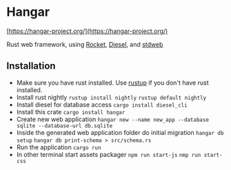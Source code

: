 # Hangar

[https://hangar-project.org/](https://hangar-project.org/)

Rust web framework, using [Rocket](https://rocket.rs), [Diesel](https://diesel.rs), and [stdweb](https://github.com/koute/stdweb)

## Installation
- Make sure you have rust installed. Use [rustup](https://www.rustup.rs/) if you don't have rust installed.
- Install rust nightly
  `rustup install nightly`
  `rustup default nightly`
- Install diesel for database access
  `cargo install diesel_cli`
- Install this crate
  `cargo install hangar`
- Create new web application
  `hangar new --name new_app --database sqlite --database-url db.sqlite`
- Inside the generated web application folder do initial migration
  `hangar db setup`
  `hangar db print-schema > src/schema.rs`
- Run the application
  `cargo run`
- In other terminal start assets packager
  `npm run start-js`
  `nmp run start-css`

